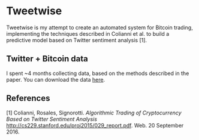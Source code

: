 # Tweetwise #

Tweetwise is my attempt to create an automated system for Bitcoin trading, implementing the techniques described in Colianni et al. to build a predictive model based on Twitter sentiment analysis [1].


## Twitter + Bitcoin data ##
I spent ~4 months collecting data, based on the methods described in the paper. You can download the data [here](https://drive.google.com/open?id=0BzqCBdvJ6j-nUzRZckRJUVJwY00).

## References ##
[1] Colianni, Rosales, Signorotti. *Algorithmic Trading of Cryptocurrency Based on Twitter Sentiment Analysis* http://cs229.stanford.edu/proj2015/029_report.pdf. Web. 20 September 2016.
